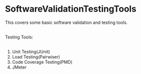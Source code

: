 # SoftwareValidationTestingTools
This covers some basic software validation and testing tools.<br/><br/>

Testing Tools:<br/><br/>
1. Unit Testing(JUnit)<br/>
2. Load Testing(Pairwiser)<br/>
3. Code Coverage Testing(PMD)<br/>
4. JMeter<br/>
